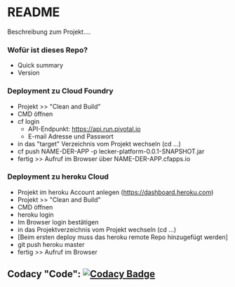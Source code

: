 # README #

Beschreibung zum Projekt....

### Wofür ist dieses Repo? ###

* Quick summary
* Version

### Deployment zu Cloud Foundry ###

* Projekt >> "Clean and Build"
* CMD öffnen
* cf login
    * API-Endpunkt: https://api.run.pivotal.io
    * E-mail Adresse und Passwort
* in das "target" Verzeichnis vom Projekt wechseln (cd ...)
* cf push NAME-DER-APP -p lecker-platform-0.0.1-SNAPSHOT.jar 
* fertig >> Aufruf im Browser über NAME-DER-APP.cfapps.io

### Deployment zu heroku Cloud ###

* Projekt im heroku Account anlegen (https://dashboard.heroku.com)
* Projekt >> "Clean and Build"
* CMD öffnen
* heroku login
* Im Browser login bestätigen 
* in das Projektverzeichnis vom Projekt wechseln (cd ...)
* [Beim ersten deploy muss das heroku remote Repo hinzugefügt werden]
* git push heroku master 
* fertig >> Aufruf im Browser

## Codacy "Code": [![Codacy Badge](https://api.codacy.com/project/badge/Grade/835653c13e4146d691de4db79dc0acbc)](https://www.codacy.com?utm_source=git@bitbucket.org&amp;utm_medium=referral&amp;utm_content=IchHabeGC/leckerlecker&amp;utm_campaign=Badge_Grade)